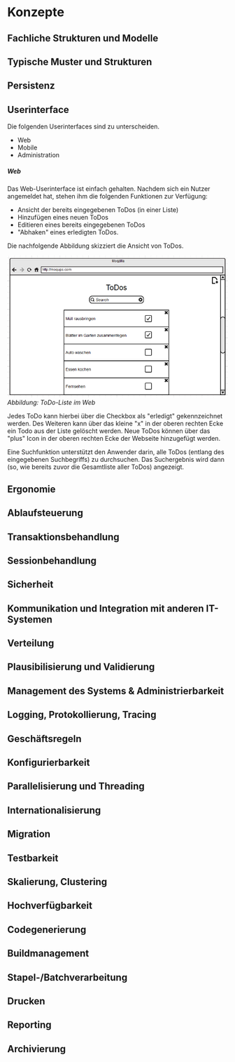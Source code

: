 Konzepte
========


Fachliche Strukturen und Modelle
--------------------------------


Typische Muster und Strukturen
------------------------------


Persistenz
----------


Userinterface
-------------

Die folgenden Userinterfaces sind zu unterscheiden.
* Web
* Mobile
* Administration

##### Web
Das Web-Userinterface ist einfach gehalten. Nachdem sich ein Nutzer angemeldet hat, stehen ihm die folgenden Funktionen zur Verfügung:

* Ansicht der bereits eingegebenen ToDos (in einer Liste)
* Hinzufügen eines neuen ToDos
* Editieren eines bereits eingegebenen ToDos
* "Abhaken" eines erledigten ToDos.

Die nachfolgende Abbildung skizziert die Ansicht von ToDos.

![moqup_web_todos_main](Abbildungen/Moqup_Web_ToDos_Main.png)
<br>
_Abbildung: ToDo-Liste im Web_

Jedes ToDo kann hierbei über die Checkbox als "erledigt" gekennzeichnet werden. Des Weiteren kann über das kleine "x" in der oberen rechten Ecke ein Todo aus der Liste gelöscht werden. Neue ToDos können über das "plus" Icon in der oberen rechten Ecke der Webseite hinzugefügt werden. 

Eine Suchfunktion unterstützt den Anwender darin, alle ToDos (entlang des eingegebenen Suchbegriffs) zu durchsuchen. Das Suchergebnis wird dann (so, wie bereits zuvor die Gesamtliste aller ToDos) angezeigt. 

Ergonomie
---------


Ablaufsteuerung
---------------


Transaktionsbehandlung
----------------------


Sessionbehandlung
-----------------


Sicherheit
----------


Kommunikation und Integration mit anderen IT-Systemen
-----------------------------------------------------


Verteilung
----------


Plausibilisierung und Validierung
---------------------------------


Management des Systems & Administrierbarkeit
--------------------------------------------


Logging, Protokollierung, Tracing
---------------------------------


Geschäftsregeln
---------------


Konfigurierbarkeit
------------------


Parallelisierung und Threading
------------------------------


Internationalisierung
---------------------


Migration
---------


Testbarkeit
-----------


Skalierung, Clustering
----------------------


Hochverfügbarkeit
-----------------


Codegenerierung
---------------


Buildmanagement
---------------


Stapel-/Batchverarbeitung
-------------------------


Drucken
-------


Reporting
---------


Archivierung
------------

